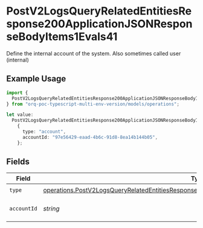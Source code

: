 # PostV2LogsQueryRelatedEntitiesResponse200ApplicationJSONResponseBodyItems1Evals41

Define the internal account of the system. Also sometimes called user (internal)

## Example Usage

```typescript
import {
  PostV2LogsQueryRelatedEntitiesResponse200ApplicationJSONResponseBodyItems1Evals41,
} from "orq-poc-typescript-multi-env-version/models/operations";

let value:
  PostV2LogsQueryRelatedEntitiesResponse200ApplicationJSONResponseBodyItems1Evals41 =
    {
      type: "account",
      accountId: "97e56429-eaad-4b6c-91d8-8ea14b144b05",
    };
```

## Fields

| Field                                                                                                                                                                                                              | Type                                                                                                                                                                                                               | Required                                                                                                                                                                                                           | Description                                                                                                                                                                                                        |
| ------------------------------------------------------------------------------------------------------------------------------------------------------------------------------------------------------------------ | ------------------------------------------------------------------------------------------------------------------------------------------------------------------------------------------------------------------ | ------------------------------------------------------------------------------------------------------------------------------------------------------------------------------------------------------------------ | ------------------------------------------------------------------------------------------------------------------------------------------------------------------------------------------------------------------ |
| `type`                                                                                                                                                                                                             | [operations.PostV2LogsQueryRelatedEntitiesResponse200ApplicationJSONResponseBodyItems1Evals4Type](../../models/operations/postv2logsqueryrelatedentitiesresponse200applicationjsonresponsebodyitems1evals4type.md) | :heavy_check_mark:                                                                                                                                                                                                 | N/A                                                                                                                                                                                                                |
| `accountId`                                                                                                                                                                                                        | *string*                                                                                                                                                                                                           | :heavy_check_mark:                                                                                                                                                                                                 | The id of the resource                                                                                                                                                                                             |